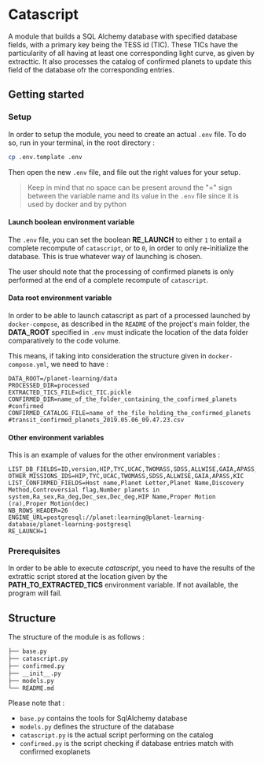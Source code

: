 # Catascript

A module that builds a SQL Alchemy database with specified database fields, with a primary key being the TESS id (TIC). 
These TICs have the particularity of all having at least one corresponding light curve, as given by extracttic. It also processes the catalog of confirmed planets to update this field of the database ofr the corresponding entries.

## Getting started

### Setup
In order to setup the module, you need to create an actual `.env` file. To do so, run in your terminal, in the root directory :

```sh
cp .env.template .env
```

Then open the new `.env` file, and file out the right values for your setup.

>Keep in mind that no space can be present around the "=" sign between the variable name and its value in the `.env` file since it is used by docker and by python

#### Launch boolean environment variable

The `.env` file, you can set the boolean **RE_LAUNCH** to either `1` to entail a complete recompute of `catascript`, or to `0`, in order to only re-initialize the database. This is true whatever way of launching is chosen.

The user should note that the processing of confirmed planets is only performed at the end of a complete recompute of `catascript`.

#### Data root environment variable

In order to be able to launch catascript as part of a processed launched by `docker-compose`, as described in the `README` of the project's main folder, the **DATA_ROOT** specified in `.env` must indicate the location of the data folder comparatively to the code volume.

This means, if taking into consideration the structure given in `docker-compose.yml`, we need to have : 

```
DATA_ROOT=/planet-learning/data
PROCESSED_DIR=processed
EXTRACTED_TICS_FILE=dict_TIC.pickle
CONFIRMED_DIR=name_of_the_folder_containing_the_confirmed_planets #confirmed
CONFIRMED_CATALOG_FILE=name_of_the_file_holding_the_confirmed_planets #transit_confirmed_planets_2019.05.06_09.47.23.csv
```

#### Other environment variables

This is an example of values for the other environment variables : 

```
LIST_DB_FIELDS=ID,version,HIP,TYC,UCAC,TWOMASS,SDSS,ALLWISE,GAIA,APASS,KIC,objType,typeSrc,ra,dec
OTHER_MISSIONS_IDS=HIP,TYC,UCAC,TWOMASS,SDSS,ALLWISE,GAIA,APASS,KIC
LIST_CONFIRMED_FIELDS=Host name,Planet Letter,Planet Name,Discovery Method,Controversial flag,Number planets in system,Ra_sex,Ra_deg,Dec_sex,Dec_deg,HIP Name,Proper Motion (ra),Proper Motion(dec)
NB_ROWS_HEADER=26
ENGINE_URL=postgresql://planet:learning@planet-learning-database/planet-learning-postgresql
RE_LAUNCH=1
```

### Prerequisites
In order to be able to execute *catascript*, you need to have the results of the extrattic script stored at the location given by the **PATH_TO_EXTRACTED_TICS** environment variable. If not available, the program will fail.

## Structure

The structure of the module is as follows : 

```sh
├── base.py
├── catascript.py
├── confirmed.py
├── __init__.py
├── models.py
└── README.md
```

Please note that :
* `base.py` contains the tools for SqlAlchemy database
* `models.py` defines the structure of the database
* `catascript.py` is the actual script performing on the catalog
* `confirmed.py` is the script checking if database entries match with confirmed exoplanets
